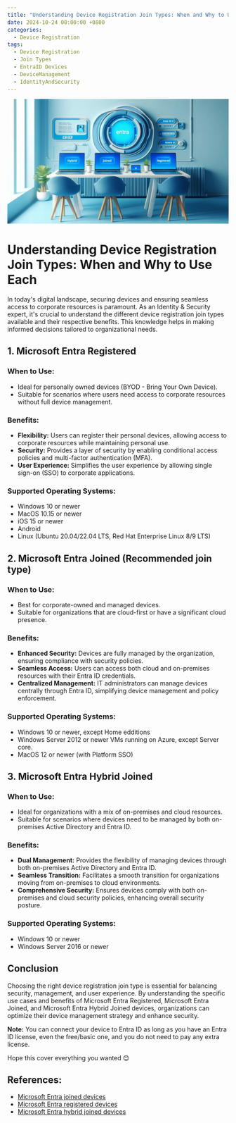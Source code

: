 ```yaml
---
title: "Understanding Device Registration Join Types: When and Why to Use Each"
date: 2024-10-24 00:00:00 +0800
categories:
  - Device Registration
tags:
  - Device Registration
  - Join Types
  - EntraID Devices
  - DeviceManagement
  - IdentityAndSecurity
---
```

![Screenshot showing Device Registration Join Types](/assets/images/deviceJoinTypes.jpg "Device Registration Join Types")
# Understanding Device Registration Join Types: When and Why to Use Each
In today's digital landscape, securing devices and ensuring seamless access to corporate resources is paramount. As an Identity & Security expert, it's crucial to understand the different device registration join types available and their respective benefits. This knowledge helps in making informed decisions tailored to organizational needs.

## 1. Microsoft Entra Registered
### When to Use:
- Ideal for personally owned devices (BYOD - Bring Your Own Device).
- Suitable for scenarios where users need access to corporate resources without full device management.

### Benefits:
- **Flexibility:** Users can register their personal devices, allowing access to corporate resources while maintaining personal use.
- **Security:** Provides a layer of security by enabling conditional access policies and multi-factor authentication (MFA).
- **User Experience:** Simplifies the user experience by allowing single sign-on (SSO) to corporate applications.

### Supported Operating Systems:
- Windows 10 or newer
- MacOS 10.15 or newer
- iOS 15 or newer
- Android
- Linux (Ubuntu 20.04/22.04 LTS, Red Hat Enterprise Linux 8/9 LTS)

## 2. Microsoft Entra Joined (Recommended join type)
### When to Use:
- Best for corporate-owned and managed devices.
- Suitable for organizations that are cloud-first or have a significant cloud presence.

### Benefits:
- **Enhanced Security:** Devices are fully managed by the organization, ensuring compliance with security policies.
- **Seamless Access:** Users can access both cloud and on-premises resources with their Entra ID credentials.
- **Centralized Management:** IT administrators can manage devices centrally through Entra ID, simplifying device management and policy enforcement.

### Supported Operating Systems:
- Windows 10 or newer, except Home edditions
- Windows Server 2012 or newer VMs running on Azure, except Server core.
- MacOS 12 or newer (with Platform SSO)

## 3. Microsoft Entra Hybrid Joined

### When to Use:
- Ideal for organizations with a mix of on-premises and cloud resources.
- Suitable for scenarios where devices need to be managed by both on-premises Active Directory and Entra ID.

### Benefits:
- **Dual Management:** Provides the flexibility of managing devices through both on-premises Active Directory and Entra ID.
- **Seamless Transition:** Facilitates a smooth transition for organizations moving from on-premises to cloud environments.
- **Comprehensive Security:** Ensures devices comply with both on-premises and cloud security policies, enhancing overall security posture.

### Supported Operating Systems:
- Windows 10 or newer
- Windows Server 2016 or newer

## Conclusion
Choosing the right device registration join type is essential for balancing security, management, and user experience. By understanding the specific use cases and benefits of Microsoft Entra Registered, Microsoft Entra Joined, and Microsoft Entra Hybrid Joined devices, organizations can optimize their device management strategy and enhance security.

**Note:** You can connect your device to Entra ID as long as you have an Entra ID license, even the free/basic one, and you do not need to pay any extra license.

Hope this cover everything you wanted 😊

## References:
- [Microsoft Entra joined devices](https://www.linkedin.com/redir/redirect?url=https%3A%2F%2Flearn%2Emicrosoft%2Ecom%2Fen-us%2Fentra%2Fidentity%2Fdevices%2Fconcept-directory-join&urlhash=aesX&trk=article-ssr-frontend-pulse_little-text-block)
- [Microsoft Entra registered devices](https://www.linkedin.com/redir/redirect?url=https%3A%2F%2Flearn%2Emicrosoft%2Ecom%2Fen-us%2Fentra%2Fidentity%2Fdevices%2Fconcept-device-registration&urlhash=F753&trk=article-ssr-frontend-pulse_little-text-block)
- [Microsoft Entra hybrid joined devices](https://www.linkedin.com/redir/redirect?url=https%3A%2F%2Flearn%2Emicrosoft%2Ecom%2Fen-us%2Fentra%2Fidentity%2Fdevices%2Fconcept-hybrid-join&urlhash=Qrlj&trk=article-ssr-frontend-pulse_little-text-block)
